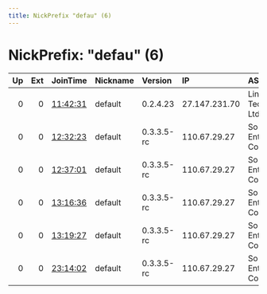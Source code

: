 ```yaml
---
title: NickPrefix "defau" (6)
---
```


# NickPrefix: "defau" (6)

|   Up |   Ext | JoinTime                                                                                            | Nickname   | Version    | IP            | AS                               | CC   |   ORp |   Dirp | OS      | Contact   |   eFamMembers |
|-----:|------:|:----------------------------------------------------------------------------------------------------|:-----------|:-----------|:--------------|:---------------------------------|:-----|------:|-------:|:--------|:----------|--------------:|
|    0 |     0 | [11:42:31](https://metrics.torproject.org/rs.html#details/5A8DCE85044AE46CD71AC31727DA866DD05D652F) | default    | 0.2.4.23   | 27.147.231.70 | Link3 Technologies Ltd.          | bd   |   443 |   9030 | Windows | None      |             1 |
|    0 |     0 | [12:32:23](https://metrics.torproject.org/rs.html#details/F4972BDE4808710547DE42EB600C3F78802961ED) | default    | 0.3.3.5-rc | 110.67.29.27  | So-net Entertainment Corporation | jp   | 21093 |      0 | Windows | None      |             1 |
|    0 |     0 | [12:37:01](https://metrics.torproject.org/rs.html#details/B35F8D656848D88CE654EDC3F50548432E54A873) | default    | 0.3.3.5-rc | 110.67.29.27  | So-net Entertainment Corporation | jp   | 21093 |      0 | Windows | None      |             1 |
|    0 |     0 | [13:16:36](https://metrics.torproject.org/rs.html#details/0A9A64D6F968CD85D358FA665A8052C60DDFF30E) | default    | 0.3.3.5-rc | 110.67.29.27  | So-net Entertainment Corporation | jp   | 21093 |      0 | Windows | None      |             1 |
|    0 |     0 | [13:19:27](https://metrics.torproject.org/rs.html#details/2071D97EC643A1CA13CCF120DD2E6C671D9ECB70) | default    | 0.3.3.5-rc | 110.67.29.27  | So-net Entertainment Corporation | jp   | 21093 |      0 | Windows | None      |             1 |
|    0 |     0 | [23:14:02](https://metrics.torproject.org/rs.html#details/AB7023957AA5D6D7C3CD1BFBF422D62BB877FA78) | default    | 0.3.3.5-rc | 110.67.29.27  | So-net Entertainment Corporation | jp   | 21093 |      0 | Windows | None      |             1 |

